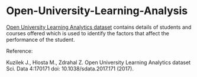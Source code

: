 # Open-University-Learning-Analysis

[Open University Learning Analytics dataset](https://analyse.kmi.open.ac.uk/open_dataset#description) contains details of students and courses offered which is used to identify the factors that affect the performance of the student.

Reference:

Kuzilek J., Hlosta M., Zdrahal Z. Open University Learning Analytics dataset Sci. Data 4:170171 doi: 10.1038/sdata.2017.171 (2017).
